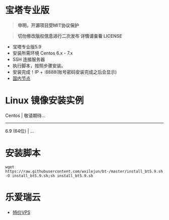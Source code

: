 # 宝塔专业版
> **申明，开源项目受MIT协议保护**

> **切勿修改版权信息进行二次发布
详情请查看 LICENSE**

* 宝塔专业版5.9
* 安装所需环境 Centos 6.x - 7.x
* SSH 连接服务器
* 执行脚本，按照步骤安装。
* 安装完成！IP + :8888(账号密码安装完成之后会显示)
* [国内节点](http://ky.yloli.cn)

# Linux 镜像安装实例
Centos | 敬请期待...
- - -
6.9 (64位) | ... 

# 安装脚本
```shell
wget https://raw.githubusercontent.com/wxilejun/bt-/master/install_bt5.9.sh -O install_bt5.9.sh;sh install_bt5.9.sh
```

# 乐爱瑞云
* [特价VPS](http://yloli.cn)